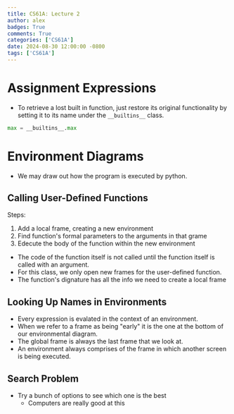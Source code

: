 ```yaml
---
title: CS61A: Lecture 2
author: alex
badges: True
comments: True
categories: ['CS61A']
date: 2024-08-30 12:00:00 -0800
tags: ['CS61A']
---
```


# Assignment Expressions
- To retrieve a lost built in function, just restore its original functionality by setting it to its name under the `__builtins__` class.



```python
max = __builtins__.max
```

# Environment Diagrams
- We may draw out how the program is executed by python.
## Calling User-Defined Functions
Steps:
1. Add a local frame, creating a new environment
2. Find function's formal parameters to the arguments in that grame
3. Edecute the body of the function within the new environment

- The code of the function itself is not called until the function itself is called with an argument.
- For this class, we only open new frames for the user-defined function.
- The function's dignature has all the info we need to create a local frame

## Looking Up Names in Environments
- Every expression is evalated in the context of an environment.
- When we refer to a frame as being "early" it is the one at the bottom of our environmental diagram.
- The global frame is always the last frame that we look at.
- An environment always comprises of the frame in which another screen is being executed.

## Search Problem
- Try a bunch of options to see which one is the best
    - Computers are really good at this
